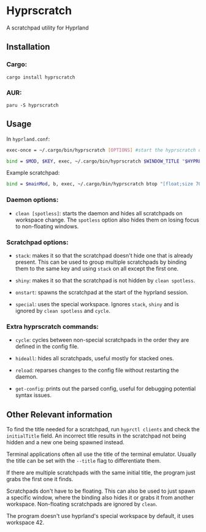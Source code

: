 # Hyprscratch

A scratchpad utility for Hyprland

## Installation
### Cargo:

```
cargo install hyprscratch
```
### AUR:
```
paru -S hyprscratch
```

## Usage
In `hyprland.conf`:

```bash
exec-once = ~/.cargo/bin/hyprscratch [OPTIONS] #start the hyprscratch daemon

bind = $MOD, $KEY, exec, ~/.cargo/bin/hyprscratch $WINDOW_TITLE "$HYPRLAND_EXEC_COMMAND" [OPTIONS] #configure scratchpads
```

Example scratchpad:

```bash
bind = $mainMod, b, exec, ~/.cargo/bin/hyprscratch btop "[float;size 70% 80%;center] kitty --title btop -e btop" onstart
```

### Daemon options:

* `clean [spotless]`: starts the daemon and hides all scratchpads on workspace change. The `spotless` option also hides them on losing focus to non-floating windows.

### Scratchpad options:

* `stack`: makes it so that the scratchpad doesn't hide one that is already present. This can be used to group multiple scratchpads by binding them to the same key and using `stack` on all except the first one. 

* `shiny`: makes it so that the scratchpad is not hidden by `clean spotless`.

* `onstart`: spawns the scratchpad at the start of the hyprland session.

* `special`: uses the special workspace. Ignores `stack`, `shiny` and is ignored by `clean spotless` and `cycle`.

### Extra hyprscratch commands:

* `cycle`: cycles between non-special scratchpads in the order they are defined in the config file.

* `hideall`: hides all scratchpads, useful mostly for stacked ones.

* `reload`: reparses changes to the config file without restarting the daemon.

* `get-config`: prints out the parsed config, useful for debugging potential syntax issues.

## Other Relevant information
To find the title needed for a scratchpad, run `hyprctl clients` and check the `initialTitle` field. An incorrect title results in the scratchpad not being hidden and a new one being spawned instead.

Terminal applications often all use the title of the terminal emulator. Usually the title can be set with the `--title` flag to differentiate them.

If there are multiple scratchpads with the same initial title, the program just grabs the first one it finds.

Scratchpads don't have to be floating. This can also be used to just spawn a specific window, where the binding also hides it or grabs it from another workspace. Non-floating scratchpads are ignored by `clean`.

The program doesn't use hyprland's special workspace by default, it uses workspace 42.
